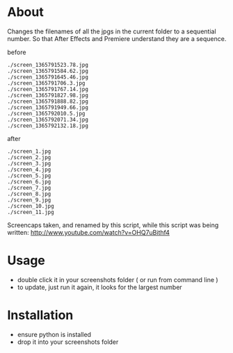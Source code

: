 About
=====

Changes the filenames of all the jpgs in the current folder to a sequential number.
So that After Effects and Premiere understand they are a sequence.

before

    ./screen_1365791523.78.jpg
    ./screen_1365791584.62.jpg
    ./screen_1365791645.46.jpg
    ./screen_1365791706.3.jpg
    ./screen_1365791767.14.jpg
    ./screen_1365791827.98.jpg
    ./screen_1365791888.82.jpg
    ./screen_1365791949.66.jpg
    ./screen_1365792010.5.jpg
    ./screen_1365792071.34.jpg
    ./screen_1365792132.18.jpg
    
after

    ./screen_1.jpg
    ./screen_2.jpg
    ./screen_3.jpg
    ./screen_4.jpg
    ./screen_5.jpg
    ./screen_6.jpg
    ./screen_7.jpg
    ./screen_8.jpg
    ./screen_9.jpg
    ./screen_10.jpg
    ./screen_11.jpg
    
Screencaps taken, and renamed by this script, while this script was being written: http://www.youtube.com/watch?v=OHQ7uBithf4

Usage
=====

* double click it in your screenshots folder ( or run from command line )
* to update, just run it again, it looks for the largest number

Installation
============

* ensure python is installed
* drop it into your screenshots folder
